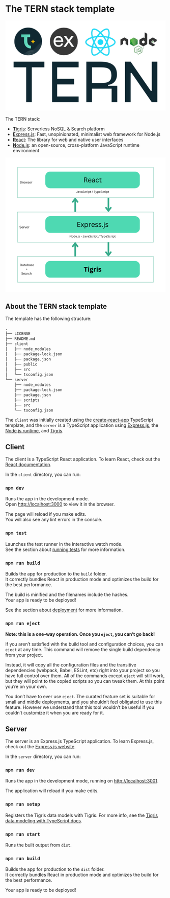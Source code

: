 # The TERN stack template

![The TERN stack logo - Tigris, Express.js, React, and Node.js](./tern-logo-transparent-bg.png)

The TERN stack:

- [**T**igris](https://www.tigrisdata.com?utm_source=github&utm_medium=github&utm_campaign=tern-template):
  Serverless NoSQL & Search platform
- [**E**xpress.js](https://expressjs.com/): Fast, unopinionated, minimalist web
  framework for Node.js
- [**R**eact](https://react.dev/): The library for web and native user
  interfaces
- [**N**ode.js](https://nodejs.org): an open-source, cross-platform JavaScript
  runtime environment

![The TERN stack architecture -  - Tigris, Express.js, React, and Node.js](./tern-stack.png)

## About the TERN stack template

The template has the following structure:

```
.
├── LICENSE
├── README.md
├── client
│   ├── node_modules
│   ├── package-lock.json
│   ├── package.json
│   ├── public
│   ├── src
│   └── tsconfig.json
└── server
    ├── node_modules
    ├── package-lock.json
    ├── package.json
    ├── scripts
    ├── src
    └── tsconfig.json
```

The `client` was initially created using the
[create-react-app](https://github.com/facebook/create-react-app) TypeScript
template, and the `server` is a TypeScript application using
[Express.js](https://expressjs.com/), the [Node.js runtime](https://nodejs.org),
and
[Tigris](https://www.tigrisdata.com?utm_source=github&utm_medium=github&utm_campaign=tern-template).

## Client

The client is a TypeScript React application. To learn React, check out the
[React documentation](https://reactjs.org/).

In the `client` directory, you can run:

### `npm dev`

Runs the app in the development mode.\
Open [http://localhost:3000](http://localhost:3000) to view it in the browser.

The page will reload if you make edits.\
You will also see any lint errors in the console.

### `npm test`

Launches the test runner in the interactive watch mode.\
See the section about [running tests](https://facebook.github.io/create-react-app/docs/running-tests)
for more information.

### `npm run build`

Builds the app for production to the `build` folder.\
It correctly bundles React in production mode and optimizes the build for the best
performance.

The build is minified and the filenames include the hashes.\
Your app is ready to be deployed!

See the section about
[deployment](https://facebook.github.io/create-react-app/docs/deployment) for
more information.

### `npm run eject`

**Note: this is a one-way operation. Once you `eject`, you can’t go back!**

If you aren’t satisfied with the build tool and configuration choices, you can
`eject` at any time. This command will remove the single build dependency from
your project.

Instead, it will copy all the configuration files and the transitive
dependencies (webpack, Babel, ESLint, etc) right into your project so you have
full control over them. All of the commands except `eject` will still work, but
they will point to the copied scripts so you can tweak them. At this point
you’re on your own.

You don’t have to ever use `eject`. The curated feature set is suitable for
small and middle deployments, and you shouldn’t feel obligated to use this
feature. However we understand that this tool wouldn’t be useful if you couldn’t
customize it when you are ready for it.

## Server

The server is an Express.js TypeScript application. To learn Express.js, check
out the [Express.js website](https://expressjs.com/).

In the `server` directory, you can run:

### `npm run dev`

Runs the app in the development mode, running on
[http://localhost:3001](http://localhost:3001).

The application will reload if you make edits.

### `npm run setup`

Registers the Tigris data models with Tigris. For more info, see the
[Tigris data modeling with TypeScript docs](https://www.tigrisdata.com/docs/sdkstools/typescript/database/datamodel/?utm_source=github&utm_medium=github&utm_campaign=tern-template).

### `npm run start`

Runs the built output from `dist`.

### `npm run build`

Builds the app for production to the `dist` folder.\
It correctly bundles React in production mode and optimizes the build for the best
performance.

Your app is ready to be deployed!
